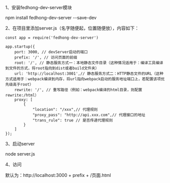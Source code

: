 1、安装fedhong-dev-server模块

npm install fedhong-dev-server --save-dev

2、在项目里添加server.js（名字随便起，位置随便放），内容如下：

```
const app = require('fedhong-dev-server')

app.startup({    
    port: 3000, // devServer启动的端口    
    prefix: '/', // 访问页面的前缀
    root: '/', // 静态服务方式一：本地静态文件目录（这种情况适用于：编译工具编译到文件的方式，将root指向到dist或者build文件夹）
    url: 'http://localhost:3001',// 静态服务方式二：HTTP静态文件的URL（这种方式适用于：webpack编译到内存，将url指向webpack启动的服务地址端口上，若配置该项优先级高于root）    
    rewrite: '/', // 重写路径（例如：webpack编译的html目录，则配置rewrite:/html）
    proxy: [
        {
            "location": "/xxx",// 代理规则
            "proxy_pass": "http://api.xxx.com",// 代理接口的地址
            "trans_rule": true // 是否传递代理规则
        }
    ]
});
```

3、启动server

node server.js

4、访问

默认为：http://localhost:3000 + prefix + /页面.html
